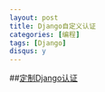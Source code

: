 ```yaml
---
layout: post
title: Django自定义认证
categories: [编程]
tags: [Django]
disqus: y
---
```


##[定制Django认证](https://docs.djangoproject.com/en/1.9/topics/auth/customizing/)

###
